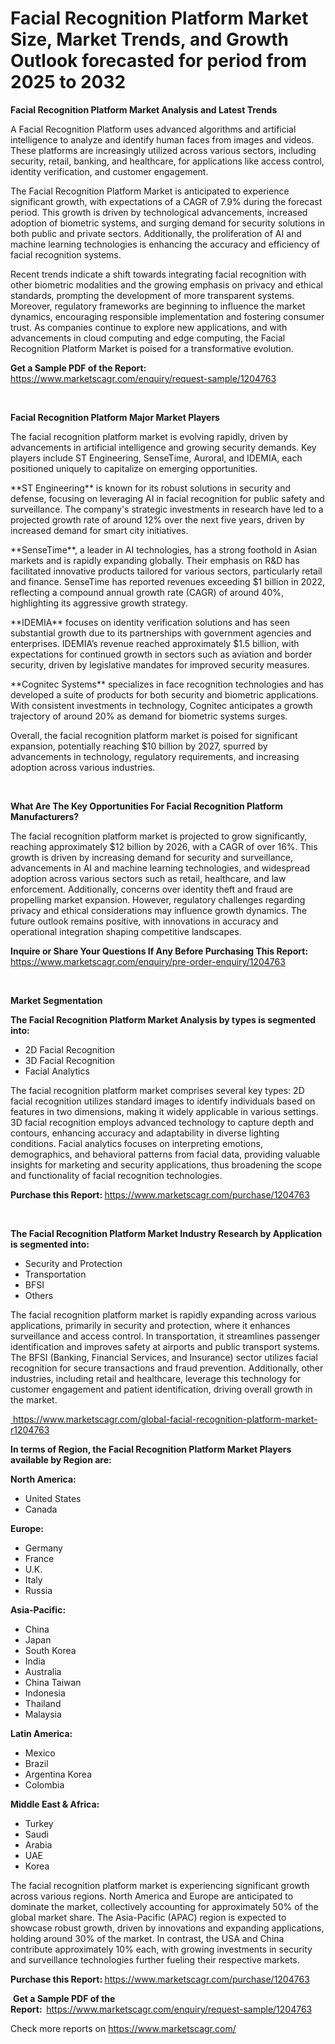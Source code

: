 <p><h1>Facial Recognition Platform Market Size, Market Trends, and Growth Outlook forecasted for period from 2025 to 2032</h1></p><p><strong>Facial Recognition Platform Market Analysis and Latest Trends</strong></p>
<p><p>A Facial Recognition Platform uses advanced algorithms and artificial intelligence to analyze and identify human faces from images and videos. These platforms are increasingly utilized across various sectors, including security, retail, banking, and healthcare, for applications like access control, identity verification, and customer engagement.</p><p>The Facial Recognition Platform Market is anticipated to experience significant growth, with expectations of a CAGR of 7.9% during the forecast period. This growth is driven by technological advancements, increased adoption of biometric systems, and surging demand for security solutions in both public and private sectors. Additionally, the proliferation of AI and machine learning technologies is enhancing the accuracy and efficiency of facial recognition systems. </p><p>Recent trends indicate a shift towards integrating facial recognition with other biometric modalities and the growing emphasis on privacy and ethical standards, prompting the development of more transparent systems. Moreover, regulatory frameworks are beginning to influence the market dynamics, encouraging responsible implementation and fostering consumer trust. As companies continue to explore new applications, and with advancements in cloud computing and edge computing, the Facial Recognition Platform Market is poised for a transformative evolution.</p></p>
<p><strong>Get a Sample PDF of the Report:&nbsp;</strong> <a href="https://www.marketscagr.com/enquiry/request-sample/1204763?utm_campaign=2480&utm_medium=2&utm_source=Github&utm_content=ia&utm_term=09032025&utm_id=facial-recognition-platform">https://www.marketscagr.com/enquiry/request-sample/1204763</a></p>
<p>&nbsp;</p>
<p><strong>Facial Recognition Platform Major Market Players</strong></p>
<p><p>The facial recognition platform market is evolving rapidly, driven by advancements in artificial intelligence and growing security demands. Key players include ST Engineering, SenseTime, Auroral, and IDEMIA, each positioned uniquely to capitalize on emerging opportunities.</p><p>**ST Engineering** is known for its robust solutions in security and defense, focusing on leveraging AI in facial recognition for public safety and surveillance. The company's strategic investments in research have led to a projected growth rate of around 12% over the next five years, driven by increased demand for smart city initiatives.</p><p>**SenseTime**, a leader in AI technologies, has a strong foothold in Asian markets and is rapidly expanding globally. Their emphasis on R&D has facilitated innovative products tailored for various sectors, particularly retail and finance. SenseTime has reported revenues exceeding $1 billion in 2022, reflecting a compound annual growth rate (CAGR) of around 40%, highlighting its aggressive growth strategy.</p><p>**IDEMIA** focuses on identity verification solutions and has seen substantial growth due to its partnerships with government agencies and enterprises. IDEMIA’s revenue reached approximately $1.5 billion, with expectations for continued growth in sectors such as aviation and border security, driven by legislative mandates for improved security measures.</p><p>**Cognitec Systems** specializes in face recognition technologies and has developed a suite of products for both security and biometric applications. With consistent investments in technology, Cognitec anticipates a growth trajectory of around 20% as demand for biometric systems surges.</p><p>Overall, the facial recognition platform market is poised for significant expansion, potentially reaching $10 billion by 2027, spurred by advancements in technology, regulatory requirements, and increasing adoption across various industries.</p></p>
<p>&nbsp;</p>
<p><strong>What Are The Key Opportunities For Facial Recognition Platform Manufacturers?</strong></p>
<p><p>The facial recognition platform market is projected to grow significantly, reaching approximately $12 billion by 2026, with a CAGR of over 16%. This growth is driven by increasing demand for security and surveillance, advancements in AI and machine learning technologies, and widespread adoption across various sectors such as retail, healthcare, and law enforcement. Additionally, concerns over identity theft and fraud are propelling market expansion. However, regulatory challenges regarding privacy and ethical considerations may influence growth dynamics. The future outlook remains positive, with innovations in accuracy and operational integration shaping competitive landscapes.</p></p>
<p><strong>Inquire or Share Your Questions If Any Before Purchasing This Report:</strong> <a href="https://www.marketscagr.com/enquiry/pre-order-enquiry/1204763?utm_campaign=2480&utm_medium=2&utm_source=Github&utm_content=ia&utm_term=09032025&utm_id=facial-recognition-platform">https://www.marketscagr.com/enquiry/pre-order-enquiry/1204763</a></p>
<p>&nbsp;</p>
<p><strong>Market Segmentation</strong></p>
<p><strong>The Facial Recognition Platform Market Analysis by types is segmented into:</strong></p>
<p><ul><li>2D Facial Recognition</li><li>3D Facial Recognition</li><li>Facial Analytics</li></ul></p>
<p><p>The facial recognition platform market comprises several key types: 2D facial recognition utilizes standard images to identify individuals based on features in two dimensions, making it widely applicable in various settings. 3D facial recognition employs advanced technology to capture depth and contours, enhancing accuracy and adaptability in diverse lighting conditions. Facial analytics focuses on interpreting emotions, demographics, and behavioral patterns from facial data, providing valuable insights for marketing and security applications, thus broadening the scope and functionality of facial recognition technologies.</p></p>
<p><strong>Purchase this Report:&nbsp;</strong><a href="https://www.marketscagr.com/purchase/1204763?utm_campaign=2480&utm_medium=2&utm_source=Github&utm_content=ia&utm_term=09032025&utm_id=facial-recognition-platform">https://www.marketscagr.com/purchase/1204763</a></p>
<p>&nbsp;</p>
<p><strong>The Facial Recognition Platform Market Industry Research by Application is segmented into:</strong></p>
<p><ul><li>Security and Protection</li><li>Transportation</li><li>BFSI</li><li>Others</li></ul></p>
<p><p>The facial recognition platform market is rapidly expanding across various applications, primarily in security and protection, where it enhances surveillance and access control. In transportation, it streamlines passenger identification and improves safety at airports and public transport systems. The BFSI (Banking, Financial Services, and Insurance) sector utilizes facial recognition for secure transactions and fraud prevention. Additionally, other industries, including retail and healthcare, leverage this technology for customer engagement and patient identification, driving overall growth in the market.</p></p>
<p><a href="https://www.marketscagr.com/global-facial-recognition-platform-market-r1204763?utm_campaign=2480&utm_medium=2&utm_source=Github&utm_content=ia&utm_term=09032025&utm_id=facial-recognition-platform">&nbsp;https://www.marketscagr.com/global-facial-recognition-platform-market-r1204763</a></p>
<p><strong>In terms of Region, the Facial Recognition Platform Market Players available by Region are:</strong></p>
<p>
    <p> <strong> North America: </strong>
        <ul>
            <li>United States</li>
            <li>Canada</li>
        </ul>
        </p> 
    <p> <strong> Europe: </strong>
        <ul>
            <li>Germany</li>
            <li>France</li>
            <li>U.K.</li>
            <li>Italy</li>
            <li>Russia</li>
        </ul>
        </p> 
    <p> <strong> Asia-Pacific: </strong>
        <ul>
            <li>China</li>
            <li>Japan</li>
            <li>South Korea</li>
            <li>India</li>
            <li>Australia</li>
            <li>China Taiwan</li>
            <li>Indonesia</li>
            <li>Thailand</li>
            <li>Malaysia</li>
        </ul>
        </p> 
    <p> <strong> Latin America: </strong>
        <ul>
            <li>Mexico</li>
            <li>Brazil</li>
            <li>Argentina Korea</li>
            <li>Colombia</li>
        </ul>
        </p> 
    <p> <strong> Middle East & Africa: </strong>
        <ul>
            <li>Turkey</li>
            <li>Saudi</li>
            <li>Arabia</li>
            <li>UAE</li>
            <li>Korea</li>
        </ul>
    </p>
    </p>
<p><p>The facial recognition platform market is experiencing significant growth across various regions. North America and Europe are anticipated to dominate the market, collectively accounting for approximately 50% of the global market share. The Asia-Pacific (APAC) region is expected to showcase robust growth, driven by innovations and expanding applications, holding around 30% of the market. In contrast, the USA and China contribute approximately 10% each, with growing investments in security and surveillance technologies further fueling their respective markets.</p></p>
<p><strong>Purchase this Report: </strong><a href="https://www.marketscagr.com/purchase/1204763?utm_campaign=2480&utm_medium=2&utm_source=Github&utm_content=ia&utm_term=09032025&utm_id=facial-recognition-platform">https://www.marketscagr.com/purchase/1204763</a></p>
<p>&nbsp;<strong>Get a Sample PDF of the Report:&nbsp;&nbsp;</strong><a href="https://www.marketscagr.com/enquiry/request-sample/1204763?utm_campaign=2480&utm_medium=2&utm_source=Github&utm_content=ia&utm_term=09032025&utm_id=facial-recognition-platform">https://www.marketscagr.com/enquiry/request-sample/1204763</a></p>
<p><strong></strong></p>
<p>Check more reports on <a href="https://www.marketscagr.com/?utm_campaign=2480&utm_medium=2&utm_source=Github&utm_content=ia&utm_term=09032025&utm_id=facial-recognition-platform">https://www.marketscagr.com/</a></p>